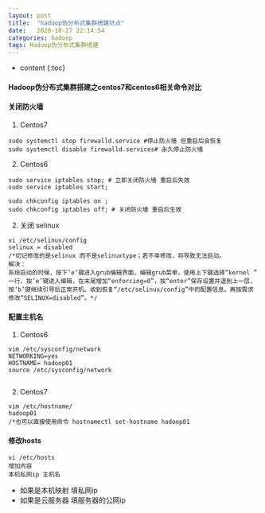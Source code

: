 ```yaml
---
layout: post
title:  "hadoop伪分布式集群搭建坑点"
date:   2020-10-27 22:14:54
categories: hadoop
tags: Hadoop伪分布式集群搭建
---
```



* content
{:toc}
#### Hadoop伪分布式集群搭建之centos7和centos6相关命令对比

#### 关闭防火墙

1.  Centos7

~~~shell
sudo systemctl stop firewalld.service #停止防火墙 但重启后会恢复
sudo systemctl disable firewalld.services# 永久停止防火墙
~~~

2. Centos6

~~~shell
sudo service iptables stop; # 立即关闭防火墙 重启后失效
sudo service iptables start;

sudo chkconfig iptables on ;
sudo chkconfig iptables off; # 关闭防火墙 重启后生效

~~~



2. 关闭 selinux  

~~~
vi /etc/selinux/config
selinux = disabled
/*切记修改的是selinux 而不是selinuxtype；若不幸修改，将导致无法启动。
解决：
系统启动的时候，按下‘e’键进入grub编辑界面，编辑grub菜单，使用上下键选择“kernel ” 一行，按‘e’键进入编辑，在末尾增加“enforcing=0”，按“enter”保存设置并退到上一层，按‘b’键继续引导后正常开机。收到恢复“/etc/selinux/config”中的配置信息。再按需求修改“SELINUX=disabled”。*/
~~~




#### 配置主机名

1. Centos6
 ~~~shell
vim /etc/sysconfig/network
NETWORKING=yes
HOSTNAME= hadoop01
source /etc/sysconfig/network
   
 ~~~

   2. Centos7

~~~
vim /etc/hostname/
hadoop01
/*也可以直接使用命令 hostnamectl set-hostname hadoop01
~~~

   

#### 修改hosts

~~~
vi /etc/hosts
增加内容
本机私网ip 主机名
~~~

+ 如果是本机映射 填私网ip
+ 如果是云服务器 填服务器的公网ip